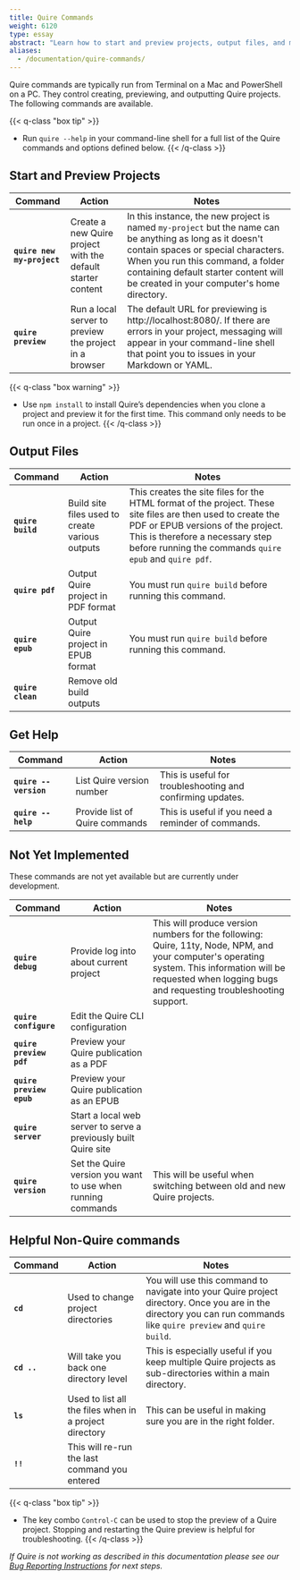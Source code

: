 ```yaml
---
title: Quire Commands
weight: 6120
type: essay
abstract: "Learn how to start and preview projects, output files, and more"
aliases:
  - /documentation/quire-commands/
---
```


Quire commands are typically run from Terminal on a Mac and PowerShell on a PC. They control creating, previewing, and outputting Quire projects. The following commands are available.

{{< q-class "box tip" >}}
- Run `quire --help` in your command-line shell for a full list of the Quire commands and options defined below.
{{< /q-class >}}

## Start and Preview Projects

| Command       | Action   | Notes              |
| ------------- | -------- | ------------------ |
| **`quire new my-project`** | Create a new Quire project with the default starter content | In this instance, the new project is named `my-project` but the name can be anything as long as it doesn't contain spaces or special characters. When you run this command, a folder containing default starter content will be created in your computer's home directory. |
| **`quire preview`** | Run a local server to preview the project in a browser | The default URL for previewing is http://localhost:8080/. If there are errors in your project, messaging will appear in your command-line shell that point you to issues in your Markdown or YAML. |


{{< q-class "box warning" >}}
- Use `npm install` to install Quire’s dependencies when you clone a project and preview it for the first time. This command only needs to be run once in a project.
{{< /q-class >}}


## Output Files

| Command       | Action   | Notes              |
| ------------- | -------- | ------------------ |
| **`quire build`** | Build site files used to create various outputs | This creates the site files for the HTML format of the project. These site files are then used to create the PDF or EPUB versions of the project. This is therefore a necessary step before running the commands `quire epub` and `quire pdf`.|
| **`quire pdf`** | Output Quire project in PDF format | You must run `quire build` before running this command. |
| **`quire epub`** | Output Quire project in EPUB format | You must run `quire build` before running this command. |
| **`quire clean`** | Remove old build outputs | |

## Get Help

| Command       | Action   | Notes              |
| ------------- | -------- | ------------------ |
| **`quire --version`** | List Quire version number | This is useful for troubleshooting and confirming updates. |
| **`quire --help`** | Provide list of Quire commands | This is useful if you need a reminder of commands. |


## Not Yet Implemented

These commands are not yet available but are currently under development.

| Command       | Action   | Notes              |
| ------------- | -------- | ------------------ |
| **`quire debug`** | Provide log into about current project | This will produce version numbers for the following: Quire, 11ty, Node, NPM, and your computer's operating system. This information will be requested when logging bugs and requesting troubleshooting support. |
| **`quire configure`** | Edit the Quire CLI configuration | |
| **`quire preview pdf`** | Preview your Quire publication as a PDF |
| **`quire preview epub`** | Preview your Quire publication as an EPUB |
| **`quire server`** | Start a local web server to serve a previously built Quire site | |
| **`quire version`** | Set the Quire version you want to use when running commands | This will be useful when switching between old and new Quire projects. |

## Helpful Non-Quire commands

| Command       | Action   | Notes              |
| ------------- | -------- | ------------------ |
| **`cd`** | Used to change project directories | You will use this command to navigate into your Quire project directory. Once you are in the directory you can run commands like `quire preview` and `quire build`. |
|  **`cd ..`** | Will take you back one directory level | This is especially useful if you keep multiple Quire projects as sub-directories within a main directory. |
| **`ls`** | Used to list all the files when in a project directory | This can be useful in making sure you are in the right folder. |
|  **`!!`** | This will re-run the last command you entered | |

{{< q-class "box tip" >}}
- The key combo `Control-C` can be used to stop the preview of a Quire project. Stopping and restarting the Quire preview is helpful for troubleshooting.
{{< /q-class >}}

*If Quire is not working as described in this documentation please see our [Bug Reporting Instructions](https://github.com/thegetty/quire/blob/main/BUG_REPORTING.md) for next steps.*